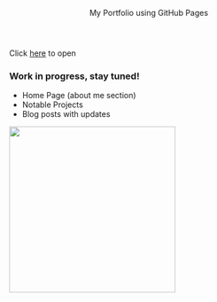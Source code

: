 <header>

My Portfolio using GitHub Pages

</header>

Click [here](https://sarcri2328.github.io/Criswell_Portfolio/) to open

### Work in progress, stay tuned!

- Home Page (about me section)
- Notable Projects
- Blog posts with updates

<img src=https://octodex.github.com/images/constructocat2.jpg width=300 align=left>
